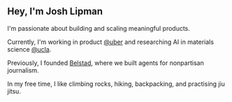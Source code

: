 ## Hey, I'm Josh Lipman

I'm passionate about building and scaling meaningful products.

Currently, I'm working in product [@uber](https://www.uber.com/) and researching AI in materials science [@ucla](https://dskoda.com/).

Previously, I founded [Belstad](https://apps.apple.com/us/app/belstad/id6618159376), where we built agents for nonpartisan journalism.

In my free time, I like climbing rocks, hiking, backpacking, and practising jiu jitsu.

<!--
**joshualipman123/joshualipman123** is a ✨ _special_ ✨ repository because its `README.md` (this file) appears on your GitHub profile.

Here are some ideas to get you started:

- 🔭 I’m currently working on ...
- 🌱 I’m currently learning ...
- 👯 I’m looking to collaborate on ...
- 🤔 I’m looking for help with ...
- 💬 Ask me about ...
- 📫 How to reach me: ...
- 😄 Pronouns: ...
- ⚡ Fun fact: ...
-->
